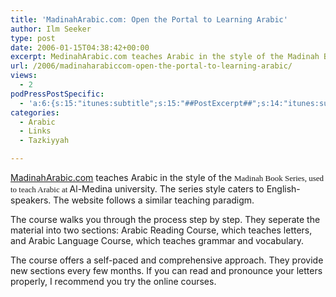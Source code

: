 ```yaml
---
title: 'MadinahArabic.com: Open the Portal to Learning Arabic'
author: Ilm Seeker
type: post
date: 2006-01-15T04:38:42+00:00
excerpt: MedinahArabic.com teaches Arabic in the style of the Madinah Book Series, used to teach Arabic at Al-Medina university. Caters to English-speakers.
url: /2006/madinaharabiccom-open-the-portal-to-learning-arabic/
views:
  - 2
podPressPostSpecific:
  - 'a:6:{s:15:"itunes:subtitle";s:15:"##PostExcerpt##";s:14:"itunes:summary";s:15:"##PostExcerpt##";s:15:"itunes:keywords";s:17:"##WordPressCats##";s:13:"itunes:author";s:10:"##Global##";s:15:"itunes:explicit";s:2:"No";s:12:"itunes:block";s:2:"No";}'
categories:
  - Arabic
  - Links
  - Tazkiyyah

---
```

[MadinahArabic.com][1] teaches Arabic in the style of the <font size="2" face="Verdana">Madinah Book Series, used to teach Arabic at </font>Al-Medina university. The series style caters to English-speakers. The website follows a similar teaching paradigm.

The course walks you through the process step by step. They seperate the material into two sections: Arabic Reading Course, which teaches letters, and Arabic Language Course, which teaches grammar and vocabulary.

The course offers a self-paced and comprehensive approach. They provide new sections every few months. If you can read and pronounce your letters properly, I recommend you try the online courses.

 [1]: http://www.madinaharabic.com/
